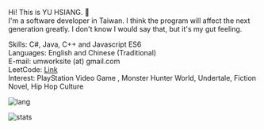 Hi! This is YU HSIANG.  👋  
I'm a software developer in Taiwan.  I think the program will affect the next generation greatly.  I don't know I would say that, but it's my gut feeling. 

Skills: C#, Java, C++ and Javascript ES6  
Languages: English and Chinese (Traditional)  
E-mail: umworksite (at) gmail.com  
LeetCode: [Link](https://leetcode.com/umworksite/)  
Interest: PlayStation Video Game , Monster Hunter World, Undertale, Fiction Novel, Hip Hop Culture  


![lang](https://github-readme-stats.vercel.app/api/top-langs/?username=yuhsiang237&hide=html,blade,css&layout=compact)

![stats](https://github-readme-stats.vercel.app/api?username=yuhsiang237&show_icons=true&hide=contribs)

